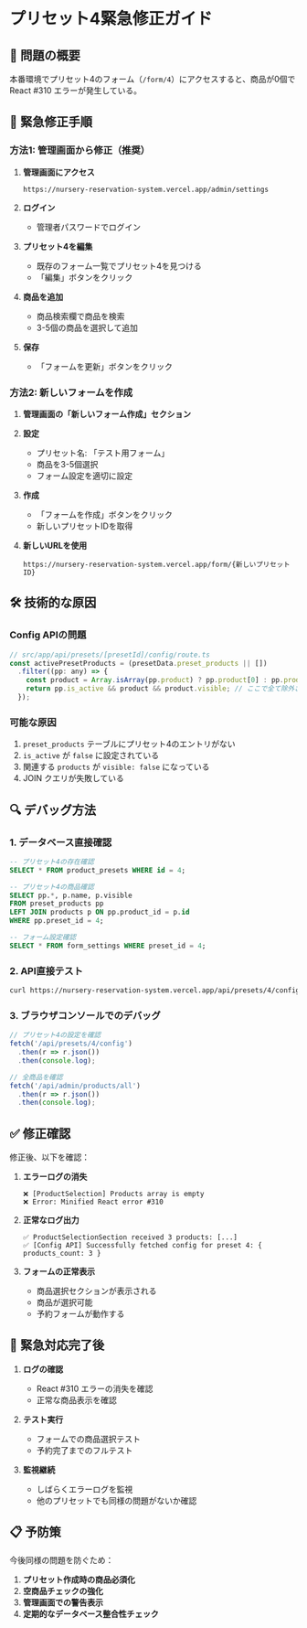 # プリセット4緊急修正ガイド

## 🚨 問題の概要
本番環境でプリセット4のフォーム（`/form/4`）にアクセスすると、商品が0個で React #310 エラーが発生している。

## 🔧 緊急修正手順

### 方法1: 管理画面から修正（推奨）

1. **管理画面にアクセス**
   ```
   https://nursery-reservation-system.vercel.app/admin/settings
   ```

2. **ログイン**
   - 管理者パスワードでログイン

3. **プリセット4を編集**
   - 既存のフォーム一覧でプリセット4を見つける
   - 「編集」ボタンをクリック

4. **商品を追加**
   - 商品検索欄で商品を検索
   - 3-5個の商品を選択して追加

5. **保存**
   - 「フォームを更新」ボタンをクリック

### 方法2: 新しいフォームを作成

1. **管理画面の「新しいフォーム作成」セクション**

2. **設定**
   - プリセット名: 「テスト用フォーム」
   - 商品を3-5個選択
   - フォーム設定を適切に設定

3. **作成**
   - 「フォームを作成」ボタンをクリック
   - 新しいプリセットIDを取得

4. **新しいURLを使用**
   ```
   https://nursery-reservation-system.vercel.app/form/{新しいプリセットID}
   ```

## 🛠️ 技術的な原因

### Config APIの問題
```javascript
// src/app/api/presets/[presetId]/config/route.ts
const activePresetProducts = (presetData.preset_products || [])
  .filter((pp: any) => {
    const product = Array.isArray(pp.product) ? pp.product[0] : pp.product;
    return pp.is_active && product && product.visible; // ここで全て除外されている
  });
```

### 可能な原因
1. `preset_products` テーブルにプリセット4のエントリがない
2. `is_active` が `false` に設定されている
3. 関連する `products` が `visible: false` になっている
4. JOIN クエリが失敗している

## 🔍 デバッグ方法

### 1. データベース直接確認
```sql
-- プリセット4の存在確認
SELECT * FROM product_presets WHERE id = 4;

-- プリセット4の商品確認
SELECT pp.*, p.name, p.visible 
FROM preset_products pp 
LEFT JOIN products p ON pp.product_id = p.id 
WHERE pp.preset_id = 4;

-- フォーム設定確認
SELECT * FROM form_settings WHERE preset_id = 4;
```

### 2. API直接テスト
```bash
curl https://nursery-reservation-system.vercel.app/api/presets/4/config
```

### 3. ブラウザコンソールでのデバッグ
```javascript
// プリセット4の設定を確認
fetch('/api/presets/4/config')
  .then(r => r.json())
  .then(console.log);

// 全商品を確認
fetch('/api/admin/products/all')
  .then(r => r.json())
  .then(console.log);
```

## ✅ 修正確認

修正後、以下を確認：

1. **エラーログの消失**
   ```
   ❌ [ProductSelection] Products array is empty
   ❌ Error: Minified React error #310
   ```

2. **正常なログ出力**
   ```
   ✅ ProductSelectionSection received 3 products: [...]
   ✅ [Config API] Successfully fetched config for preset 4: { products_count: 3 }
   ```

3. **フォームの正常表示**
   - 商品選択セクションが表示される
   - 商品が選択可能
   - 予約フォームが動作する

## 🚀 緊急対応完了後

1. **ログの確認**
   - React #310 エラーの消失を確認
   - 正常な商品表示を確認

2. **テスト実行**
   - フォームでの商品選択テスト
   - 予約完了までのフルテスト

3. **監視継続**
   - しばらくエラーログを監視
   - 他のプリセットでも同様の問題がないか確認

## 📋 予防策

今後同様の問題を防ぐため：

1. **プリセット作成時の商品必須化**
2. **空商品チェックの強化**
3. **管理画面での警告表示**
4. **定期的なデータベース整合性チェック**